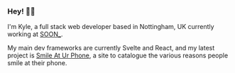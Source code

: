 ### Hey! ✌🏼

I'm Kyle, a full stack web developer based in Nottingham, UK currently working at <a href="https://github.com/thisissoon" target="_blank">SOON_</a>. 

My main dev frameworks are currently Svelte and React, and my latest project is <a href="https://www.smileaturphone.com" target="_blank">Smile At Ur Phone</a>, a site to catalogue the various reasons people smile at their phone.
